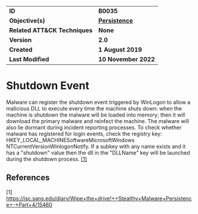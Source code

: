 <table>
<tr>
<td><b>ID</b></td>
<td><b>B0035</b></td>
</tr>
<tr>
<td><b>Objective(s)</b></td>
<td><b><a href="../persistence">Persistence</a></b></td>
</tr>
<tr>
<td><b>Related ATT&CK Techniques</b></td>
<td><b>None</b></td>
</tr>
<tr>
<td><b>Version</b></td>
<td><b>2.0</b></td>
</tr>
<tr>
<td><b>Created</b></td>
<td><b>1 August 2019</b></td>
</tr>
<tr>
<td><b>Last Modified</b></td>
<td><b>10 November 2022</b></td>
</tr>
</table>


# Shutdown Event

Malware can register the shutdown event triggered by WinLogon to allow a malicious DLL to execute every time the machine shuts down: when the machine is shutdown the malware will be loaded into memory; then it will download the primary malware and reinfect the machine. The malware will also lie dormant during incident reporting processes. To check whether malware has registered for login events, check the registry key: HKEY_LOCAL_MACHINESoftwareMicrosoftWindows NTCurrentVersionWinlogonNotify. If a subkey with any name exists and it has a "shutdown" value then the dll in the "DLLName" key will be launched during the shutdown process. [[1]](#1)

## References

<a name="1">[1]</a> https://isc.sans.edu/diary/Wipe+the+drive!++Stealthy+Malware+Persistence+-+Part+4/15460
